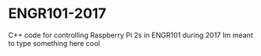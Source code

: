 # ENGR101-2017
C++ code for controlling Raspberry Pi 2s in ENGR101 during 2017
Im meant to type something here
cool
